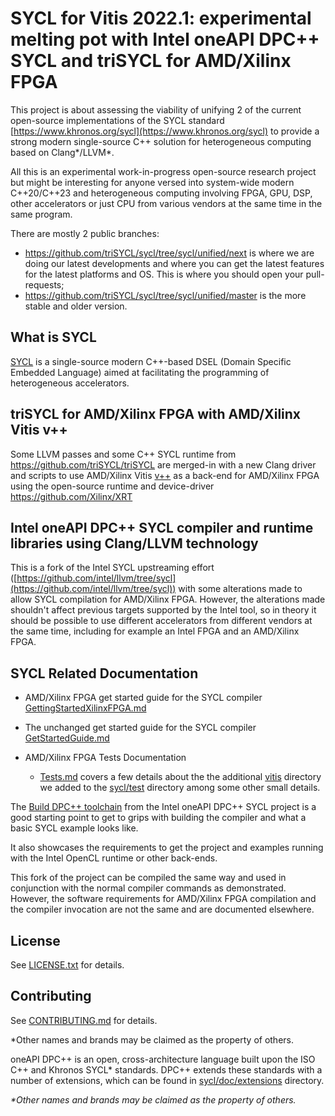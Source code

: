 # SYCL for Vitis 2022.1: experimental melting pot with Intel oneAPI DPC++ SYCL and triSYCL for AMD/Xilinx FPGA

This project is about assessing the viability of unifying 2 of the
current open-source implementations of the SYCL standard
[https://www.khronos.org/sycl](https://www.khronos.org/sycl) to
provide a strong modern single-source C++ solution for heterogeneous
computing based on Clang*/LLVM*.

All this is an experimental work-in-progress open-source research
project but might be interesting for anyone versed into system-wide
modern C++20/C++23 and heterogeneous computing involving FPGA, GPU, DSP,
other accelerators or just CPU from various vendors at the same time
in the same program.

There are mostly 2 public branches:

- https://github.com/triSYCL/sycl/tree/sycl/unified/next is where we
  are doing our latest developments and where you can get the latest
  features for the latest platforms and OS. This is where you should
  open your pull-requests;
- https://github.com/triSYCL/sycl/tree/sycl/unified/master is the more
  stable and older version.


## What is SYCL

[SYCL](https://www.khronos.org/sycl/) is a single-source
modern C++-based DSEL (Domain Specific Embedded Language) aimed at
facilitating the programming of heterogeneous accelerators.

## triSYCL for AMD/Xilinx FPGA with AMD/Xilinx Vitis v++

Some LLVM passes and some C++ SYCL runtime from
https://github.com/triSYCL/triSYCL are merged-in with a new Clang
driver and scripts to use AMD/Xilinx Vitis
[v++](https://docs.xilinx.com/r/en-US/ug1393-vitis-application-acceleration/Vitis-Compiler-Command)
as a back-end for AMD/Xilinx FPGA using the open-source runtime and
device-driver https://github.com/Xilinx/XRT

## Intel oneAPI DPC++ SYCL compiler and runtime libraries using Clang/LLVM technology

This is a fork of the Intel SYCL upstreaming effort
([https://github.com/intel/llvm/tree/sycl](https://github.com/intel/llvm/tree/sycl))
with some alterations made to allow SYCL compilation for AMD/Xilinx
FPGA. However, the alterations made shouldn't affect previous targets
supported by the Intel tool, so in theory it should be possible to use
different accelerators from different vendors at the same time,
including for example an Intel FPGA and an AMD/Xilinx FPGA.

## SYCL Related Documentation

- AMD/Xilinx FPGA get started guide for the SYCL compiler
  [GettingStartedXilinxFPGA.md](sycl/doc/GettingStartedXilinxFPGA.md)
- The unchanged get started guide for the SYCL compiler
  [GetStartedGuide.md](sycl/doc/GetStartedGuide.md)

- AMD/Xilinx FPGA Tests Documentation
  - [Tests.md](sycl/doc/Tests.md) covers a few details about the the
    additional [vitis](sycl/test/vitis) directory we added
    to the [sycl/test](sycl/test) directory among some other small
    details.

The [Build DPC++ toolchain](sycl/doc/GetStartedGuide.md#build-dpc-toolchain) from the
Intel oneAPI DPC++ SYCL project is a good starting point to get to
grips with building the compiler and what a basic SYCL example looks
like.

It also showcases the requirements to get the project and examples
running with the Intel OpenCL runtime or other back-ends.

This fork of the project can be compiled the same way and used in
conjunction with the normal compiler commands as demonstrated.
However, the software requirements for AMD/Xilinx FPGA compilation and
the compiler invocation are not the same and are documented elsewhere.


## License
See [LICENSE.txt](llvm/LICENSE.TXT) for details.

## Contributing

See [CONTRIBUTING.md](CONTRIBUTING.md) for details.

*Other names and brands may be claimed as the property of others.

oneAPI DPC++ is an open, cross-architecture language built upon the ISO C++ and Khronos
SYCL\* standards. DPC++ extends these standards with a number of extensions,
which can be found in [sycl/doc/extensions](sycl/doc/extensions) directory.

*\*Other names and brands may be claimed as the property of others.*
